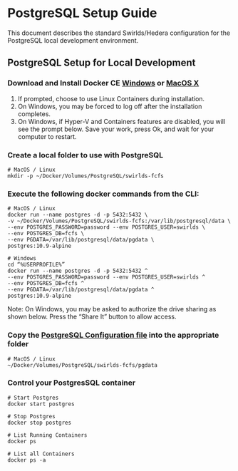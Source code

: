 # PostgreSQL Setup Guide

This document describes the standard Swirlds/Hedera configuration for the PostgreSQL local development environment.

## PostgreSQL Setup for Local Development
### Download and Install Docker CE [Windows](https://hub.docker.com/editions/community/docker-ce-desktop-windows) or [MacOS X](https://hub.docker.com/editions/community/docker-ce-desktop-mac)
1. If prompted, choose to use Linux Containers during installation.
2. On Windows, you may be forced to log off after the installation completes.
3. On Windows, if Hyper-V and Containers features are disabled, you will see the prompt below. Save your work, press Ok, and wait for your computer to restart.

### Create a local folder to use with PostgreSQL
```
# MacOS / Linux
mkdir -p ~/Docker/Volumes/PostgreSQL/swirlds-fcfs
```

### Execute the following docker commands from the CLI:
```
# MacOS / Linux
docker run --name postgres -d -p 5432:5432 \
-v ~/Docker/Volumes/PostgreSQL/swirlds-fcfs:/var/lib/postgresql/data \
--env POSTGRES_PASSWORD=password --env POSTGRES_USER=swirlds \
--env POSTGRES_DB=fcfs \
--env PGDATA=/var/lib/postgresql/data/pgdata \
postgres:10.9-alpine

# Windows
cd “%USERPROFILE%” 
docker run --name postgres -d -p 5432:5432 ^
--env POSTGRES_PASSWORD=password --env POSTGRES_USER=swirlds ^
--env POSTGRES_DB=fcfs ^
--env PGDATA=/var/lib/postgresql/data/pgdata ^
postgres:10.9-alpine
```
Note: On Windows, you may be asked to authorize the drive sharing as shown below. Press the “Share It” button to allow access.

### Copy the [PostgreSQL Configuration file](postgresql.conf) into the appropriate folder
```
# MacOS / Linux
~/Docker/Volumes/PostgreSQL/swirlds-fcfs/pgdata
```

### Control your PostgresSQL container
```
# Start Postgres
docker start postgres

# Stop Postgres
docker stop postgres

# List Running Containers
docker ps

# List all Containers
docker ps -a
```